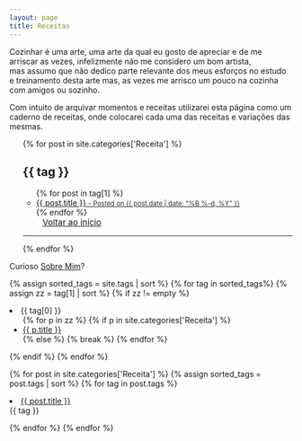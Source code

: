 ```yaml
---
layout: page
title: Receitas
---
```



Cozinhar é uma arte, uma arte da qual eu gosto de apreciar e de me arriscar as vezes, infelizmente não me considero um bom artista, mas assumo que não dedico parte relevante dos meus esforços no estudo e treinamento desta arte mas, as vezes me arrisco um pouco na cozinha com amigos ou sozinho.

Com intuito de arquivar momentos e receitas utilizarei esta página como um caderno de receitas, onde colocarei cada uma das receitas e variações das mesmas.

<div id="home">
  <ul class="posts">
       {% for post in site.categories['Receita'] %}
      <h2 id="{{ tag }}"> {{ tag }} </h2> <!-- I added new class -->
      <ul> <!-- post-subtitle -->
        {% for post in tag[1] %}
          <a href="{{ site.baseurl }}{{ post.url }}">
        <li>
          {{ post.title }}
        <small class="post-meta" style="color: #313131;"> - Posted on {{ post.date | date: "%B %-d, %Y" }}</small>
        </li>
        </a>
        {% endfor %}
      </ul>
        <a href="#top" class="btn btn-default" style="font-size: 15px; padding: 0px 5px; margin-left: 30px">
          <span class="fa fa-refresh" aria-hidden="true"></span> Voltar ao início
        </a> 
        <hr/>
    {% endfor %}
  </ul>
 <p>Curioso <a href="/about" class="orange">Sobre Mim</a>?</p>
<p></p>


{% assign sorted_tags = site.tags | sort %}
{% for tag in sorted_tags%}
{% assign zz = tag[1] | sort %}
{% if zz != empty %}
<li><span class="tag">{{ tag[0] }}</span>
<ul>
  {% for p in zz %}
  {% if p in site.categories['Receita'] %}
  <li><a href="{{ p.url }}">{{ p.title }}</a></li>
   {% else %}
        {% break %}
  {% endfor %}
 </ul>
 </li>
 {% endif %}
{% endfor %}




{% for post in site.categories['Receita'] %}
{% assign sorted_tags = post.tags | sort %}
{% for tag in post.tags %}
  <li><a href="{{ post.url }}">{{ post.title }}</a></li>
   {{ tag  }}

{% endfor %}
{% endfor %}
</div>
